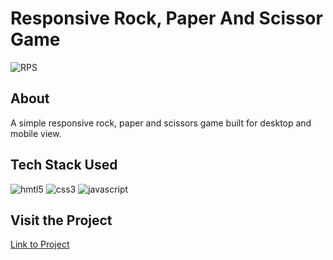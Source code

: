 # Responsive Rock, Paper And Scissor Game

![RPS](https://user-images.githubusercontent.com/54969439/117015679-96bcc380-ad0f-11eb-94cf-c8049452de0e.png)
<br />

## About
A simple responsive rock, paper and scissors game built for desktop and mobile view.
<br />

## Tech Stack Used
![hmtl5](https://img.shields.io/badge/HTML5-E34F26?style=for-the-badge&logo=html5&logoColor=white)
![css3](https://img.shields.io/badge/CSS3-1572B6?style=for-the-badge&logo=css3&logoColor=white)
![javascript](https://img.shields.io/badge/JavaScript-F7DF1E?style=for-the-badge&logo=javascript&logoColor=black)
<br />

## Visit the Project
<a href="https://k99-rockpaperscissor.netlify.app/">Link to Project</a>
